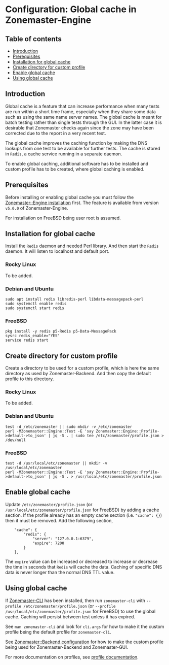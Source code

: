 # Configuration: Global cache in Zonemaster-Engine

## Table of contents

* [Introduction](#introduction)
* [Prerequisites](#prerequisites)
* [Installation for global cache](#installation-for-global-cache)
* [Create directory for custom profile](#create-directory-for-custom-profile)
* [Enable global cache](#enable-global-cache)
* [Using global cache](#using-global-cache)


## Introduction
Global cache is a feature that can increase performance when many tests are run
within a short time frame, especially when they share some data such as using the
same name server names. The global cache is meant for batch testing rather than
single tests through the GUI. In the latter case it is desirable that Zonemaster
checks again since the zone may have been corrected due to the report in a very
recent test.

The global cache improves the caching function by  making the DNS lookups from
one test to be available for further tests. The cache is stored in `Redis`, a
cache service running in a separate daemon.

To enable global caching, additional software has to be installed and custom
profile has to be created, where global caching is enabled.


## Prerequisites

Before installing or enabling global cache you must follow the
[Zonemaster::Engine installation] first. The feature is available from version
`v5.0.0` of Zonemaster-Engine.

For installation on FreeBSD being user root is assumed.


## Installation for global cache

Install the `Redis` daemon and needed Perl library. And then start the `Redis`
daemon. It will listen to localhost and default port.

### Rocky Linux

To be added.

### Debian and Ubuntu
```
sudo apt install redis libredis-perl libdata-messagepack-perl
sudo systemctl enable redis
sudo systemctl start redis
```

### FreeBSD
```
pkg install -y redis p5-Redis p5-Data-MessagePack
sysrc redis_enable="YES"
service redis start
```

## Create directory for custom profile

Create a directory to be used for a custom profile, which is here the same
directory as used by Zonemaster-Backend. And then copy the default profile
to this directory.

### Rocky Linux

To be added.

### Debian and Ubuntu
```
test -d /etc/zonemaster || sudo mkdir -v /etc/zonemaster
perl -MZonemaster::Engine::Test -E 'say Zonemaster::Engine::Profile->default->to_json' | jq -S . | sudo tee /etc/zonemaster/profile.json > /dev/null
```

### FreeBSD
```
test -d /usr/local/etc/zonemaster || mkdir -v /usr/local/etc/zonemaster
perl -MZonemaster::Engine::Test -E 'say Zonemaster::Engine::Profile->default->to_json' | jq -S . > /usr/local/etc/zonemaster/profile.json
```

## Enable global cache

Update `/etc/zonemaster/profile.json` (or `/usr/local/etc/zonemaster/profile.json`
for FreeBSD) by adding a cache section. If the profile already has an empty cache
section (i.e. `"cache": {}`) then it must be removed. Add the following section,
```
    "cache": {
        "redis": {
            "server": "127.0.0.1:6379",
            "expire": 7200
        }
    },
```

The `expire` value can be increased or decreased to increase or decrease the time
in seconds that `Redis` will cache the data. Caching of specific DNS data is
never longer than the normal DNS TTL value.


## Using global cache

If [Zonemaster-CLI][Zonemaster::CLI installation] has been installed, then
run `zonemaster-cli` with `--profile /etc/zonemaster/profile.json`
(or `--profile /usr/local/etc/zonemaster/profile.json` for FreeBSD) to use the
global cache. Caching will persist between test unless it has expired.

See `man zonemaster-cli` and look for `cli.args` for how to make it the custom
profile being the default profile for `zonemaster-cli`.

See [Zonemaster::Backend configuration] for how to make the custom profile being
used for Zonemaster-Backend and Zonemaster-GUI.

For more documentation on profiles, see [profile documentation].


[profile documentation]:                             profiles.md
[Zonemaster::Backend configuration]:                 backend.md
[Zonemaster::CLI installation]:                      ../installation/zonemaster-cli.md
[Zonemaster::Engine installation]:                   ../installation/zonemaster-engine.md
